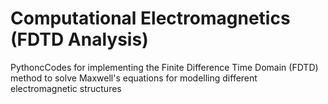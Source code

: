# Computational Electromagnetics (FDTD Analysis)

PythoncCodes for implementing the Finite Difference Time Domain (FDTD) method to solve Maxwell's equations for modelling different electromagnetic structures
